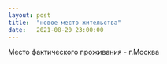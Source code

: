 ```yaml
---
layout: post
title:  "новое место жительства"
date:   2021-08-20 23:00:00
---
```


Место фактического проживания - г.Москва
